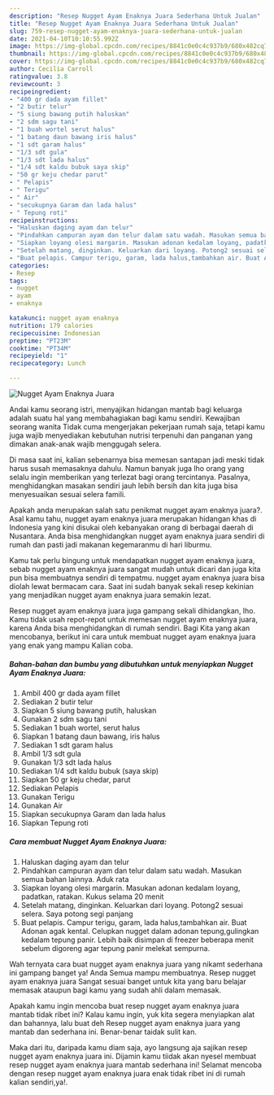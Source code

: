 ```yaml
---
description: "Resep Nugget Ayam Enaknya Juara Sederhana Untuk Jualan"
title: "Resep Nugget Ayam Enaknya Juara Sederhana Untuk Jualan"
slug: 759-resep-nugget-ayam-enaknya-juara-sederhana-untuk-jualan
date: 2021-04-10T10:10:55.992Z
image: https://img-global.cpcdn.com/recipes/8841c0e0c4c937b9/680x482cq70/nugget-ayam-enaknya-juara-foto-resep-utama.jpg
thumbnail: https://img-global.cpcdn.com/recipes/8841c0e0c4c937b9/680x482cq70/nugget-ayam-enaknya-juara-foto-resep-utama.jpg
cover: https://img-global.cpcdn.com/recipes/8841c0e0c4c937b9/680x482cq70/nugget-ayam-enaknya-juara-foto-resep-utama.jpg
author: Cecilia Carroll
ratingvalue: 3.8
reviewcount: 3
recipeingredient:
- "400 gr dada ayam fillet"
- "2 butir telur"
- "5 siung bawang putih haluskan"
- "2 sdm sagu tani"
- "1 buah wortel serut halus"
- "1 batang daun bawang iris halus"
- "1 sdt garam halus"
- "1/3 sdt gula"
- "1/3 sdt lada halus"
- "1/4 sdt kaldu bubuk saya skip"
- "50 gr keju chedar parut"
- " Pelapis"
- " Terigu"
- " Air"
- "secukupnya Garam dan lada halus"
- " Tepung roti"
recipeinstructions:
- "Haluskan daging ayam dan telur"
- "Pindahkan campuran ayam dan telur dalam satu wadah. Masukan semua bahan lainnya. Aduk rata"
- "Siapkan loyang olesi margarin. Masukan adonan kedalam loyang, padatkan, ratakan. Kukus selama 20 menit"
- "Setelah matang, dinginkan. Keluarkan dari loyang. Potong2 sesuai selera. Saya potong segi panjang"
- "Buat pelapis. Campur terigu, garam, lada halus,tambahkan air. Buat Adonan agak kental. Celupkan nugget dalam adonan tepung,gulingkan kedalam tepung panir. Lebih baik disimpan di freezer beberapa menit sebelum digoreng agar tepung panir melekat sempurna."
categories:
- Resep
tags:
- nugget
- ayam
- enaknya

katakunci: nugget ayam enaknya 
nutrition: 179 calories
recipecuisine: Indonesian
preptime: "PT23M"
cooktime: "PT34M"
recipeyield: "1"
recipecategory: Lunch

---
```



![Nugget Ayam Enaknya Juara](https://img-global.cpcdn.com/recipes/8841c0e0c4c937b9/680x482cq70/nugget-ayam-enaknya-juara-foto-resep-utama.jpg)

Andai kamu seorang istri, menyajikan hidangan mantab bagi keluarga adalah suatu hal yang membahagiakan bagi kamu sendiri. Kewajiban seorang  wanita Tidak cuma mengerjakan pekerjaan rumah saja, tetapi kamu juga wajib menyediakan kebutuhan nutrisi terpenuhi dan panganan yang dimakan anak-anak wajib menggugah selera.

Di masa  saat ini, kalian sebenarnya bisa memesan santapan jadi meski tidak harus susah memasaknya dahulu. Namun banyak juga lho orang yang selalu ingin memberikan yang terlezat bagi orang tercintanya. Pasalnya, menghidangkan masakan sendiri jauh lebih bersih dan kita juga bisa menyesuaikan sesuai selera famili. 



Apakah anda merupakan salah satu penikmat nugget ayam enaknya juara?. Asal kamu tahu, nugget ayam enaknya juara merupakan hidangan khas di Indonesia yang kini disukai oleh kebanyakan orang di berbagai daerah di Nusantara. Anda bisa menghidangkan nugget ayam enaknya juara sendiri di rumah dan pasti jadi makanan kegemaranmu di hari liburmu.

Kamu tak perlu bingung untuk mendapatkan nugget ayam enaknya juara, sebab nugget ayam enaknya juara sangat mudah untuk dicari dan juga kita pun bisa membuatnya sendiri di tempatmu. nugget ayam enaknya juara bisa diolah lewat bermacam cara. Saat ini sudah banyak sekali resep kekinian yang menjadikan nugget ayam enaknya juara semakin lezat.

Resep nugget ayam enaknya juara juga gampang sekali dihidangkan, lho. Kamu tidak usah repot-repot untuk memesan nugget ayam enaknya juara, karena Anda bisa menghidangkan di rumah sendiri. Bagi Kita yang akan mencobanya, berikut ini cara untuk membuat nugget ayam enaknya juara yang enak yang mampu Kalian coba.

<!--inarticleads1-->

##### Bahan-bahan dan bumbu yang dibutuhkan untuk menyiapkan Nugget Ayam Enaknya Juara:

1. Ambil 400 gr dada ayam fillet
1. Sediakan 2 butir telur
1. Siapkan 5 siung bawang putih, haluskan
1. Gunakan 2 sdm sagu tani
1. Sediakan 1 buah wortel, serut halus
1. Siapkan 1 batang daun bawang, iris halus
1. Sediakan 1 sdt garam halus
1. Ambil 1/3 sdt gula
1. Gunakan 1/3 sdt lada halus
1. Sediakan 1/4 sdt kaldu bubuk (saya skip)
1. Siapkan 50 gr keju chedar, parut
1. Sediakan  Pelapis
1. Gunakan  Terigu
1. Gunakan  Air
1. Siapkan secukupnya Garam dan lada halus
1. Siapkan  Tepung roti




<!--inarticleads2-->

##### Cara membuat Nugget Ayam Enaknya Juara:

1. Haluskan daging ayam dan telur
1. Pindahkan campuran ayam dan telur dalam satu wadah. Masukan semua bahan lainnya. Aduk rata
1. Siapkan loyang olesi margarin. Masukan adonan kedalam loyang, padatkan, ratakan. Kukus selama 20 menit
1. Setelah matang, dinginkan. Keluarkan dari loyang. Potong2 sesuai selera. Saya potong segi panjang
1. Buat pelapis. Campur terigu, garam, lada halus,tambahkan air. Buat Adonan agak kental. Celupkan nugget dalam adonan tepung,gulingkan kedalam tepung panir. Lebih baik disimpan di freezer beberapa menit sebelum digoreng agar tepung panir melekat sempurna.




Wah ternyata cara buat nugget ayam enaknya juara yang nikamt sederhana ini gampang banget ya! Anda Semua mampu membuatnya. Resep nugget ayam enaknya juara Sangat sesuai banget untuk kita yang baru belajar memasak ataupun bagi kamu yang sudah ahli dalam memasak.

Apakah kamu ingin mencoba buat resep nugget ayam enaknya juara mantab tidak ribet ini? Kalau kamu ingin, yuk kita segera menyiapkan alat dan bahannya, lalu buat deh Resep nugget ayam enaknya juara yang mantab dan sederhana ini. Benar-benar taidak sulit kan. 

Maka dari itu, daripada kamu diam saja, ayo langsung aja sajikan resep nugget ayam enaknya juara ini. Dijamin kamu tiidak akan nyesel membuat resep nugget ayam enaknya juara mantab sederhana ini! Selamat mencoba dengan resep nugget ayam enaknya juara enak tidak ribet ini di rumah kalian sendiri,ya!.


